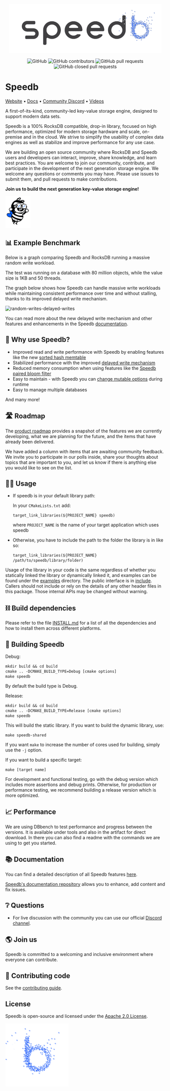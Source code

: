 <div align="center"> 
  <picture>
    <source media="(prefers-color-scheme: dark)" srcset=".github/speedb-logo-dark.gif" width="480px" >
    <img src=".github/speedb-logo.gif" width="480px">
  </picture>
</div>

<div align="center">

![GitHub](https://img.shields.io/github/license/speedb-io/speedb)
![GitHub contributors](https://img.shields.io/github/contributors/speedb-io/speedb?color=blue)
![GitHub pull requests](https://img.shields.io/github/issues-pr/speedb-io/speedb)
![GitHub closed pull requests](https://img.shields.io/github/issues-pr-closed/speedb-io/speedb?color=green)
</div>

# Speedb
[Website](https://www.speedb.io) • [Docs](https://docs.speedb.io/) • [Community Discord](https://discord.com/invite/5fVUUtM2cG) • [Videos](https://www.youtube.com/watch?v=jM987hjxRxI&list=UULF6cdtbCAzRnWtluhMsmjGKw&index=2)

A first-of-its-kind, community-led key-value storage engine, designed to support modern data sets. 

Speedb is a 100% RocksDB compatible, drop-in library, focused on high performance, optimized for modern storage hardware and scale, on-premise and in the cloud. 
We strive to simplify the usability of complex data engines as well as stabilize and improve performance for any use case.

We are building an open source community where RocksDB and Speedb users and developers can interact, improve, share knowledge, and learn best practices. You are welcome to join our community, contribute, and participate in the development of the next generation storage engine. We welcome any questions or comments you may have. Please use issues to submit them, and pull requests to make contributions.


**Join us to build the next generation key-value storage engine!**

<picture>
  <source media="(prefers-color-scheme: dark)" srcset=".github/new-bee-mascot-dark.gif" width="80px" >
  <img src=".github/new-bee-mascot.gif" width="80px">
</picture>


## 📊 Example Benchmark

Below is a graph comparing Speedb and RocksDB running a massive random write workload.

The test was running on a database with 80 million objects, while the value size is 1KB and 50 threads. 

The graph below shows how Speedb can handle massive write workloads while maintaining consistent performance over time and without stalling, thanks to its improved delayed write mechanism.

![random-writes-delayed-writes](https://github.com/speedb-io/speedb/assets/107058910/dca2785a-d43f-494d-ad34-815ade50ca7a)


You can read more about the new delayed write mechanism and other features and enhancements in the Speedb [documentation](https://docs.speedb.io/enhancements/dynamic-delayed-writes).

## 💬 Why use Speedb?
* Improved read and write performance with Speedb by enabling features like the new [sorted hash memtable](https://docs.speedb.io/speedb-features/sorted-hash-memtable) 
* Stabilized performance with the improved [delayed write mechanism](https://docs.speedb.io/enhancements/dynamic-delayed-writes) 
* Reduced memory consumption when using features like the [Speedb paired bloom filter](https://docs.speedb.io/speedb-features/paired-bloom-filter)
* Easy to maintain - with Speedb you can [change mutable options](https://docs.speedb.io/speedb-features/live-configuration-changes) during runtime 
* Easy to manage multiple databases

And many more!

## 🛣️ Roadmap

The [product roadmap](https://github.com/orgs/speedb-io/projects/4/views/1) provides a snapshot of the features we are currently developing, what we are planning for the future, and the items that have already been delivered.

We have added a column with items that are awaiting community feedback. We invite you to participate in our polls inside, share your thoughts about topics that are important to you, and let us know if there is anything else you would like to see on the list.


## 👷‍♀️ Usage
* If speedb is in your default library path:


  In your `CMakeLists.txt` add:
  ```
  target_link_libraries(${PROJECT_NAME} speedb)
  ```
  where `PROJECT_NAME` is the name of your target application which uses speedb

* Otherwise, you have to include the path to the folder the library is in like so:
	
  ```
  target_link_libraries(${PROJECT_NAME} /path/to/speedb/library/folder)
  ```


Usage of the library in your code is the same regardless of whether you statically linked the library or dynamically linked it, and examples can be found under the [examples](examples) directory.
The public interface is in [include](include/rocksdb). Callers should not include or rely on the details of any other header files in this package. Those internal APIs may be changed without warning.


## ⛓️ Build dependencies

Please refer to the file [INSTALL.md](INSTALL.md) for a list of all the
dependencies and how to install them across different platforms.


## 🔨 Building Speedb 

Debug:

    mkdir build && cd build
    cmake .. -DCMAKE_BUILD_TYPE=Debug [cmake options]
    make speedb

By default the build type is Debug.

Release:

    mkdir build && cd build
    cmake .. -DCMAKE_BUILD_TYPE=Release [cmake options]
    make speedb

This will build the static library. If you want to build the dynamic library,
use:

    make speedb-shared

If you want `make` to increase the number of cores used for building, simply use
the `-j` option.

If you want to build a specific target:

    make [target name]

For development and functional testing, go with the debug version which includes
more assertions and debug prints. Otherwise, for production or performance
testing, we recommend building a release version which is more optimized.

## 📈 Performance 

We are using DBbench to test performance and progress between the versions. It is available under tools and also in the artifact for direct download.
In there you can also find a readme with the commands we are using to get you started. 





## 📚 Documentation

You can find a detailed description of all Speedb features [here](https://speedb.gitbook.io/documentation/).

[Speedb's documentation repository](https://github.com/speedb-io/documentation) allows you to enhance, add content and fix issues. 



## ❔ Questions 

- For live discussion with the community you can use our official [Discord channel](https://discord.gg/5fVUUtM2cG). 



## 🌎 Join us 

Speedb is committed to a welcoming and inclusive environment where everyone can
contribute.


## 🫴 Contributing code

See the [contributing guide](CONTRIBUTING.md).


## License
Speedb is open-source and licensed under the [Apache 2.0 License](LICENSE.Apache).


<img src=".github/speedb-b.gif" width="200px">
